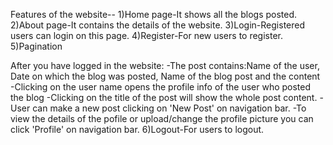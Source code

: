 Features of the website--
   1)Home page-It shows all the blogs posted.
   2)About page-It contains the details of the website.
   3)Login-Registered users can login on this page.
   4)Register-For new users to register.
   5)Pagination
   
   After you have logged in the website:
      -The post contains:Name of the user, Date on which the blog was posted, Name of the blog post and the content
      -Clicking on the user name opens the profile info of the user who posted the blog
      -Clicking on the title of the post will show the whole post content.
      -User can make a new post clicking on 'New Post' on navigation bar.
      -To view the details of the pofile or upload/change the profile picture you can click 'Profile' on navigation bar.
  6)Logout-For users to logout.
